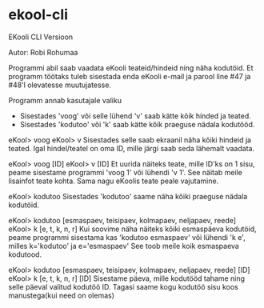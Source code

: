 # ekool-cli
EKooli CLI Versioon

Autor: Robi Rohumaa

Programmi abil saab vaadata eKooli teateid/hindeid ning näha kodutöid.
Et programm töötaks tuleb sisestada enda eKooli e-mail ja parool line #47 ja #48'l olevatesse muutujatesse.

Programm annab kasutajale valiku 
* Sisestades 'voog' või selle lühend 'v' saab kätte kõik hinded ja teated.
* Sisestades 'kodutoo' või 'k' saab kätte kõik praeguse nädala kodutööd.


eKool> voog 
eKool> v 
Sisestades selle saab ekraanil näha kõiki hindeid ja teated. Igal hindel/teatel on oma ID, mille järgi saab
seda lähemalt vaadata.

eKool> voog [ID]
eKool> v [ID]
Et uurida näiteks teate, mille ID'ks on 1 sisu, peame sisestame programmi 'voog 1' või lühendi 'v 1'.
See näitab meile lisainfot teate kohta. Sama nagu eKoolis teate peale vajutamine.

eKool> kodutoo
Sisestades 'kodutoo' saame näha kõiki praeguse nädala kodutöid.

eKool> kodutoo [esmaspaev, teisipaev, kolmapaev, neljapaev, reede]
eKool> k [e, t, k, n, r]
Kui soovime näha näiteks kõiki esmaspäeva kodutöid, peame programmi sisestama kas 'kodutoo esmaspaev' või lühendi
'k e', milles k='kodutoo' ja e='esmaspaev'
See toob meile koik esmaspaeva kodutood.

eKool> kodutoo [esmaspaev, teisipaev, kolmapaev, neljapaev, reede] [ID]
eKool> k [e, t, k, n, r] [ID]
Sisestame päeva, mille kodutööd tahame ning selle päeval valitud kodutöö ID.
Tagasi saame kogu kodutöö sisu koos manustega(kui need on olemas)
